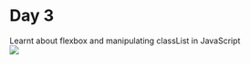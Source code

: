 # Day 3

Learnt about flexbox and manipulating classList in JavaScript<br>
<img src = "flex-box.png">
